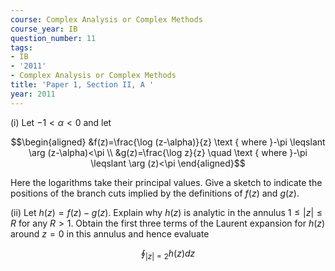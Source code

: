 ```yaml
---
course: Complex Analysis or Complex Methods
course_year: IB
question_number: 11
tags:
- IB
- '2011'
- Complex Analysis or Complex Methods
title: 'Paper 1, Section II, A '
year: 2011
---
```




(i) Let $-1<\alpha<0$ and let

$$\begin{aligned}
&f(z)=\frac{\log (z-\alpha)}{z} \text { where }-\pi \leqslant \arg (z-\alpha)<\pi \\
&g(z)=\frac{\log z}{z} \quad \text { where }-\pi \leqslant \arg (z)<\pi
\end{aligned}$$

Here the logarithms take their principal values. Give a sketch to indicate the positions of the branch cuts implied by the definitions of $f(z)$ and $g(z)$.

(ii) Let $h(z)=f(z)-g(z)$. Explain why $h(z)$ is analytic in the annulus $1 \leqslant|z| \leqslant R$ for any $R>1$. Obtain the first three terms of the Laurent expansion for $h(z)$ around $z=0$ in this annulus and hence evaluate

$$\oint_{|z|=2} h(z) d z$$